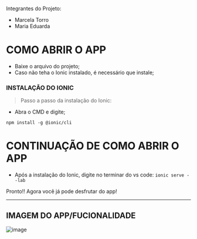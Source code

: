 
Integrantes do Projeto:
- Marcela Torro
- Maria Eduarda

# COMO ABRIR O APP
- Baixe o arquivo do projeto;
- Caso não teha o Ionic instalado, é necessário que instale;

### INSTALAÇÃO DO IONIC
> Passo a passo da instalação do Ionic:
- Abra o CMD e digite;

`npm install -g @ionic/cli`


# CONTINUAÇÃO DE COMO ABRIR O APP
- Após a instalação do Ionic, digite no terminar do vs code:
`ionic serve --lab`

Pronto!! Agora você já pode desfrutar do app!

-----------------------------------------------------------------

## IMAGEM DO APP/FUCIONALIDADE
![image](https://user-images.githubusercontent.com/99346289/228244194-856466a5-f366-4ee1-9bc2-6494e89004d7.png)
